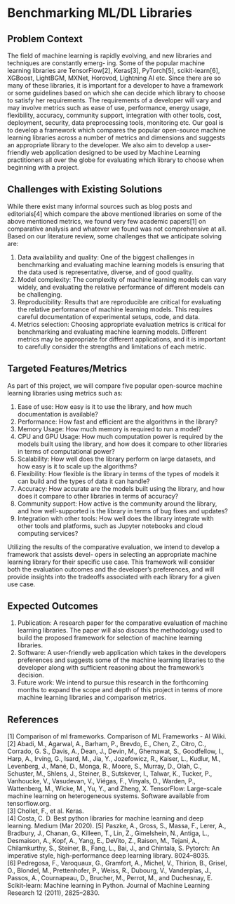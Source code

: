 # Benchmarking ML/DL Libraries

## Problem Context

The field of machine learning is rapidly evolving, and new libraries and techniques are constantly emerg-
ing. Some of the popular machine learning libraries are TensorFlow[2], Keras[3], PyTorch[5], scikit-learn[6],
XGBoost, LightBGM, MXNet, Horovod, Lightning AI etc. Since there are so many of these libraries, it
is important for a developer to have a framework or some guidelines based on which she can decide which
library to choose to satisfy her requirements. The requirements of a developer will vary and may involve
metrics such as ease of use, performance, energy usage, flexibility, accuracy, community support, integration
with other tools, cost, deployment, security, data preprocessing tools, monitoring etc.
Our goal is to develop a framework which compares the popular open-source machine learning libraries
across a number of metrics and dimensions and suggests an appropriate library to the developer. We also
aim to develop a user-friendly web application designed to be used by Machine Learning practitioners all
over the globe for evaluating which library to choose when beginning with a project.

## Challenges with Existing Solutions

While there exist many informal sources such as blog posts and editorials[4] which compare the above
mentioned libraries on some of the above mentioned metrics, we found very few academic papers[1] on
comparative analysis and whatever we found was not comprehensive at all.
Based on our literature review, some challenges that we anticipate solving are:
1. Data availability and quality: One of the biggest challenges in benchmarking and evaluating machine
learning models is ensuring that the data used is representative, diverse, and of good quality.
2. Model complexity: The complexity of machine learning models can vary widely, and evaluating the
relative performance of different models can be challenging.
3. Reproducibility: Results that are reproducible are critical for evaluating the relative performance of
machine learning models. This requires careful documentation of experimental setups, code, and data.
4. Metrics selection: Choosing appropriate evaluation metrics is critical for benchmarking and evaluating
machine learning models. Different metrics may be appropriate for different applications, and it is
important to carefully consider the strengths and limitations of each metric.

## Targeted Features/Metrics

As part of this project, we will compare five popular open-source machine learning libraries using metrics
such as:
1. Ease of use: How easy is it to use the library, and how much documentation is available?
2. Performance: How fast and efficient are the algorithms in the library?
3. Memory Usage: How much memory is required to run a model?
4. CPU and GPU Usage: How much computation power is required by the models built using the library, and how does it compare to other
libraries in terms of computational power?
5. Scalability: How well does the library perform on large datasets, and how easy is it to scale up the
algorithms?
6. Flexibility: How flexible is the library in terms of the types of models it can build and the types of data
it can handle?
7. Accuracy: How accurate are the models built using the library, and how does it compare to other
libraries in terms of accuracy?
8. Community support: How active is the community around the library, and how well-supported is the
library in terms of bug fixes and updates?
9. Integration with other tools: How well does the library integrate with other tools and platforms, such
as Jupyter notebooks and cloud computing services?

Utilizing the results of the comparative evaluation, we intend to develop a framework that assists devel-
opers in selecting an appropriate machine learning library for their specific use case. This framework will
consider both the evaluation outcomes and the developer’s preferences, and will provide insights into the
tradeoffs associated with each library for a given use case.

## Expected Outcomes

1. Publication: A research paper for the comparative evaluation of machine learning libraries. The paper
will also discuss the methodology used to build the proposed framework for selection of machine learning
libraries.
2. Software: A user-friendly web application which takes in the developers preferences and suggests some
of the machine learning libraries to the developer along with sufficient reasoning about the framework’s
decision.
3. Future work: We intend to pursue this research in the forthcoming months to expand the scope and
depth of this project in terms of more machine learning libraries and comparison metrics.


## References

[1] Comparison of ml frameworks. Comparison of ML Frameworks - AI Wiki.  
[2] Abadi, M., Agarwal, A., Barham, P., Brevdo, E., Chen, Z., Citro, C., Corrado, G. S.,
Davis, A., Dean, J., Devin, M., Ghemawat, S., Goodfellow, I., Harp, A., Irving, G., Isard,
M., Jia, Y., Jozefowicz, R., Kaiser, L., Kudlur, M., Levenberg, J., Mané, D., Monga, R.,
Moore, S., Murray, D., Olah, C., Schuster, M., Shlens, J., Steiner, B., Sutskever, I.,
Talwar, K., Tucker, P., Vanhoucke, V., Vasudevan, V., Viégas, F., Vinyals, O., Warden,
P., Wattenberg, M., Wicke, M., Yu, Y., and Zheng, X. TensorFlow: Large-scale machine learning
on heterogeneous systems. Software available from tensorflow.org.  
[3] Chollet, F., et al. Keras.  
[4] Costa, C. D. Best python libraries for machine learning and deep learning. Medium (Mar 2020).
[5] Paszke, A., Gross, S., Massa, F., Lerer, A., Bradbury, J., Chanan, G., Killeen, T., Lin,
Z., Gimelshein, N., Antiga, L., Desmaison, A., Kopf, A., Yang, E., DeVito, Z., Raison, M.,
Tejani, A., Chilamkurthy, S., Steiner, B., Fang, L., Bai, J., and Chintala, S. Pytorch: An
imperative style, high-performance deep learning library. 8024–8035.  
[6] Pedregosa, F., Varoquaux, G., Gramfort, A., Michel, V., Thirion, B., Grisel, O., Blondel,
M., Prettenhofer, P., Weiss, R., Dubourg, V., Vanderplas, J., Passos, A., Cournapeau, D.,
Brucher, M., Perrot, M., and Duchesnay, E. Scikit-learn: Machine learning in Python. Journal
of Machine Learning Research 12 (2011), 2825–2830.  


